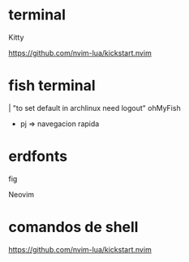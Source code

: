 


# terminal 

Kitty



https://github.com/nvim-lua/kickstart.nvim

# fish terminal
| "to set default in archlinux need logout"
ohMyFish

- pj => navegacion rapida

# erdfonts

fig

Neovim

# comandos de shell
https://github.com/nvim-lua/kickstart.nvim


